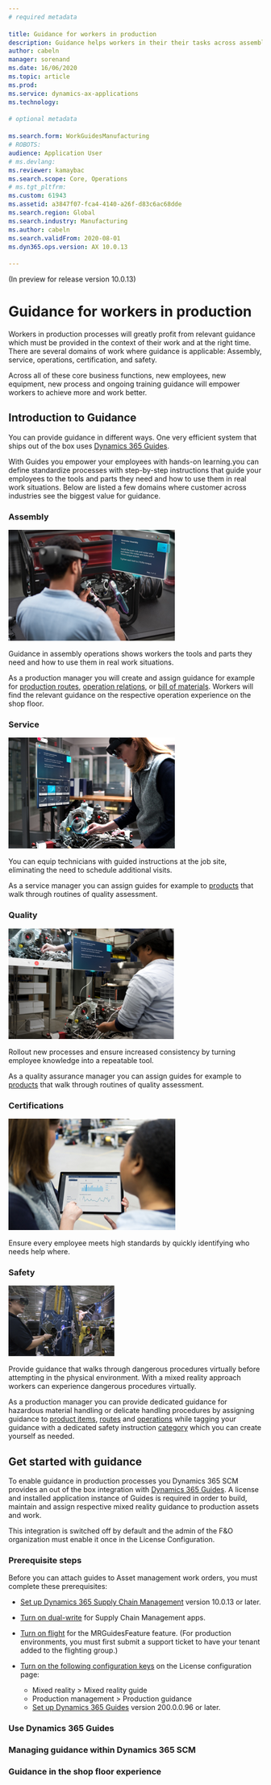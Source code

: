 ```yaml
---
# required metadata

title: Guidance for workers in production
description: Guidance helps workers in their their tasks across assembly, service, quality assurance and cover as well safety and certification related procedures. 
author: cabeln
manager: sorenand
ms.date: 16/06/2020
ms.topic: article
ms.prod: 
ms.service: dynamics-ax-applications
ms.technology: 

# optional metadata

ms.search.form: WorkGuidesManufacturing
# ROBOTS: 
audience: Application User
# ms.devlang: 
ms.reviewer: kamaybac
ms.search.scope: Core, Operations
# ms.tgt_pltfrm: 
ms.custom: 61943
ms.assetid: a3847f07-fca4-4140-a26f-d83c6ac68dde
ms.search.region: Global
ms.search.industry: Manufacturing
ms.author: cabeln
ms.search.validFrom: 2020-08-01
ms.dyn365.ops.version: AX 10.0.13

---
```

(In preview for release version 10.0.13)

# Guidance for workers in production

Workers in production processes will greatly profit from relevant guidance which must be provided in the context of their work and at the right time.
There are several domains of work where guidance is applicable: Assembly, service, operations, certification, and safety.

Across all of these core business functions, new employees, new equipment, new process and ongoing training guidance will empower workers to achieve more and work better.

## Introduction to Guidance

You can provide guidance in different ways. One very efficient system that ships out of the box uses [Dynamics 365 Guides](https://dynamics.microsoft.com/en-us/mixed-reality/guides/).

With Guides you empower your employees with hands-on learning.you can define standardize processes with step-by-step instructions that guide your employees to the tools and parts they need and how to use them in real work situations. Below are listed a few domains where customer across industries see the biggest value for guidance.  

### Assembly

[![Assembly](./media/work-guides-hero-assembly.png)](./media/work-guides-hero-assembly.png)

Guidance in assembly operations shows workers the tools and parts they need and how to use them in real work situations.

As a production manager you will create and assign guidance for example for [production routes](routes-operations.md), [operation relations](routes-operations.md#operation-relations), or [bill of materials](bill-of-material-bom.md). Workers will find the relevant guidance on the respective operation experience on the shop floor. 

### Service

[![Assembly](./media/work-guides-hero-service.png)](./media/work-guides-hero-service.png)

You can equip technicians with guided instructions at the job site, eliminating the need to schedule additional visits.

As a service manager you can assign guides for example to [products](../../commerce/product.md) that walk through routines of quality assessment.

### Quality

[![Assembly](./media/work-guides-hero-quality.png)](./media/work-guides-hero-quality.png)

Rollout new processes and ensure increased consistency by turning employee knowledge into a repeatable tool.

As a quality assurance manager you can assign guides for example to [products](../../commerce/product.md) that walk through routines of quality assessment.

### Certifications

[![Assembly](./media/work-guides-hero-certification.png)](./media/work-guides-hero-certification.png)

Ensure every employee meets high standards by quickly identifying who needs help where.

### Safety

[![Assembly](./media/work-guides-hero-safety.png)](./media/work-guides-hero-safety.png)

Provide guidance that walks through dangerous procedures virtually before attempting in the physical environment. With a mixed reality approach workers can experience dangerous procedures virtually.

As a production manager you can provide dedicated guidance for hazardous material handling or delicate handling procedures by assigning guidance to [product items](../../commerce/product.md), [routes](routes-operations.md) and [operations](routes-operations.md#operation-relations) while tagging your guidance with a dedicated safety instruction [category](guidance-howto-use-categories.md) which you can create yourself as needed.

## Get started with guidance

To enable guidance in production processes you Dynamics 365 SCM provides an out of the box integration with [Dynamics 365 Guides](https://dynamics.microsoft.com/en-us/mixed-reality/guides/). A license and installed application instance of Guides is required in order to build, maintain and assign respective mixed reality guidance to production assets and work.
 
This integration is switched off by default and the admin of the F&O organization must enable it once in the License Configuration.  

### Prerequisite steps

Before you can attach guides to Asset management work orders, you must complete these prerequisites:

- [Set up Dynamics 365 Supply Chain Management](https://docs.microsoft.com/en-us/dynamics365/fin-ops-core/fin-ops/) version 10.0.13 or later.

- [Turn on dual-write](https://docs.microsoft.com/en-us/dynamics365/fin-ops-core/dev-itpro/data-entities/dual-write/enable-dual-write) for Supply Chain Management apps.

- [Turn on flight](https://docs.microsoft.com/en-us/dynamics365/fin-ops-core/dev-itpro/data-entities/data-entities-data-packages#features-flighted-in-data-management-and-enabling-flighted-features) for the MRGuidesFeature feature. (For production environments, you must first submit a support ticket to have your tenant added to the flighting group.)

- [Turn on the following configuration keys](https://docs.microsoft.com/en-us/dynamicsax-2012/appuser-itpro/license-code-and-configuration-key-reference) on the License configuration page:

    - Mixed reality > Mixed reality guide
    - Production management > Production guidance
    - [Set up Dynamics 365 Guides](https://docs.microsoft.com/en-us/dynamics365/mixed-reality/guides/setup#step-2-create-a-common-data-service-environment-and-install-the-dynamics-365-guides-solution) version 200.0.0.96 or later.

### Use Dynamics 365 Guides

### Managing guidance within Dynamics 365 SCM

### Guidance in the shop floor experience